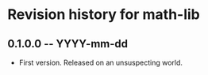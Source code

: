 # Revision history for math-lib

## 0.1.0.0 -- YYYY-mm-dd

* First version. Released on an unsuspecting world.
